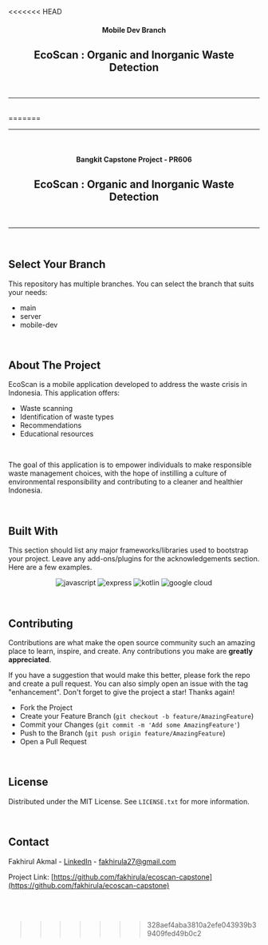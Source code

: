 <!-- PROJECT LOGO -->
<<<<<<< HEAD
<div align="center">

#### Mobile Dev Branch
## EcoScan : Organic and Inorganic Waste Detection

</div>
<br><hr><br>
=======
<br /><hr><br />
<div align="center">

#### Bangkit Capstone Project - PR606
## EcoScan : Organic and Inorganic Waste Detection

</div>
<br><hr><br>


## Select Your Branch

This repository has multiple branches. You can select the branch that suits your needs:
- main
- server
- mobile-dev

<br>

<!-- ABOUT THE PROJECT -->
## About The Project


EcoScan is a mobile application developed to address the waste crisis in Indonesia. This application offers:
* Waste scanning
* Identification of waste types
* Recommendations
* Educational resources
<br>

The goal of this application is to empower individuals to make responsible waste management choices, with the hope of instilling a culture of environmental responsibility and contributing to a cleaner and healthier Indonesia.

<br>

## Built With

This section should list any major frameworks/libraries used to bootstrap your project. Leave any add-ons/plugins for the acknowledgements section. Here are a few examples.

<div style="text-align: center;">

![javascript](https://img.shields.io/badge/JavaScript-F7DF1E?style=for-the-badge&logo=javascript&logoColor=black)
![express](https://img.shields.io/badge/Express.js-404D59?style=for-the-badge&logo=express)
![kotlin](https://img.shields.io/badge/Kotlin-007ACC?style=for-the-badge&logo=kotlin&logoColor=white)
![google cloud](https://img.shields.io/badge/Google_Cloud-4285F4?style=for-the-badge&logo=google-cloud&logoColor=white)

</div>

<br>


<!-- CONTRIBUTING -->
## Contributing

Contributions are what make the open source community such an amazing place to learn, inspire, and create. Any contributions you make are **greatly appreciated**.

If you have a suggestion that would make this better, please fork the repo and create a pull request. You can also simply open an issue with the tag "enhancement".
Don't forget to give the project a star! Thanks again!

- Fork the Project
- Create your Feature Branch (`git checkout -b feature/AmazingFeature`)
- Commit your Changes (`git commit -m 'Add some AmazingFeature'`)
- Push to the Branch (`git push origin feature/AmazingFeature`)
- Open a Pull Request

<br>

<!-- LICENSE -->
## License

Distributed under the MIT License. See `LICENSE.txt` for more information.

<br>


<!-- CONTACT -->
## Contact

Fakhirul Akmal - [LinkedIn](https://www.linkedin.com/in/fakhirul-akmal/) - fakhirula27@gmail.com

Project Link: [https://github.com/fakhirula/ecoscan-capstone](https://github.com/fakhirula/ecoscan-capstone)

<br><br>
>>>>>>> 328aef4aba3810a2efe043939b39409fed49b0c2
